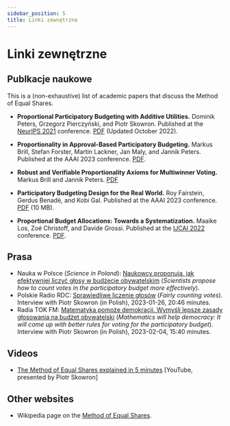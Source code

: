 ```yaml
---
sidebar_position: 5
title: Linki zewnętrzne
---
```


# Linki zewnętrzne

## Publkacje naukowe

This is a (non-exhaustive) list of academic papers that discuss the Method of Equal Shares.

* __Proportional Participatory Budgeting with Additive Utilities.__
Dominik Peters, Grzegorz Pierczyński, and Piotr Skowron. Published at the [NeurIPS 2021](https://proceedings.neurips.cc/paper/2021/hash/69f8ea31de0c00502b2ae571fbab1f95-Abstract.html) conference. [PDF](https://arxiv.org/pdf/2008.13276.pdf) (Updated October 2022).

* __Proportionality in Approval-Based Participatory Budgeting.__
Markus Brill, Stefan Forster, Martin Lackner, Jan Maly, and Jannik Peters. Published at the AAAI 2023 conference. [PDF](https://tubcloud.tu-berlin.de/s/RAM28cqMBgPowgp).

* __Robust and Verifiable Proportionality Axioms for Multiwinner Voting.__
Markus Brill and Jannik Peters. [PDF](https://arxiv.org/abs/2302.01989)

* __Participatory Budgeting Design for the Real World.__
Roy Fairstein, Gerdus Benadè, and Kobi Gal. Published at the AAAI 2023 conference. [PDF](https://www.gerdusbenade.com/files/22_pb_stability.pdf) (10 MB).

* __Proportional Budget Allocations: Towards a Systematization.__
Maaike Los, Zoé Christoff, and Davide Grossi. Published at the [IJCAI 2022](https://ijcai-22.org/) conference. [PDF](https://www.ijcai.org/proceedings/2022/0057.pdf).

## Prasa

* Nauka w Polsce (*Science in Poland*): [Naukowcy proponują, jak efektywniej liczyć głosy w budżecie obywatelskim](https://naukawpolsce.pl/aktualnosci/news,95022,naukowcy-proponuja-jak-efektywniej-liczyc-glosy-w-budzecie-obywatelskim.html) (*Scientists propose how to count votes in the participatory budget more effectively*).
* Polskie Radio RDC: [Sprawiedliwe liczenie głosów](https://www.rdc.pl/podcast/popoludnie-radia-dla-ciebie_FCt8vL79UA9lmdeTkti3?episode=1mkWT9aSOyTf7lExhqYK&active_page=1) (*Fairly counting votes*). Interview with Piotr Skowron (in Polish), 2023-01-26, 20:46 minutes.
* Radia TOK FM: [Matematyka pomoże demokracji. Wymyśli lepsze zasady głosowania na budżet obywatelski](https://audycje.tokfm.pl/podcast/135332,Matematyka-pomoze-demokracji-Wymysli-lepsze-zasady-glosowania-na-budzet-obywatelski) (*Mathematics will help democracy: It will come up with better rules for voting for the participatory budget*). Interview with Piotr Skowron (in Polish), 2023-02-04, 15:40 minutes.

## Videos

* [The Method of Equal Shares explained in 5 minutes](https://www.youtube.com/watch?v=RYK3heBDKJ4) [YouTube, presented by Piotr Skowron]

## Other websites

* Wikipedia page on the [Method of Equal Shares](https://en.wikipedia.org/wiki/Method_of_Equal_Shares).
